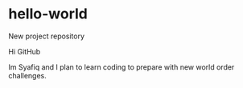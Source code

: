 # hello-world
New project repository

Hi GitHub

Im Syafiq and I plan to learn coding to prepare with new world order challenges.
